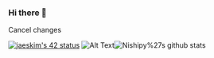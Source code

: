 ### Hi there 👋
Cancel changes
<!--
**chieteia/chieteia** is a ✨ _special_ ✨ repository because its `README.md` (this file) appears on your GitHub profile.

Here are some ideas to get you started:

- 🔭 I’m currently working on ...
- 🌱 I’m currently learning ...
- 👯 I’m looking to collaborate on ...
- 🤔 I’m looking for help with ...
- 💬 Ask me about ...
- 📫 How to reach me: ...
- 😄 Pronouns: ...
- ⚡ Fun fact: ...
-->

[![jaeskim's 42 status](https://badge42.herokuapp.com/api/stats/ntoshihi?cursus=42cursus)](https://github.com/JaeSeoKim/badge42)
![Alt Text](https://pics.prcm.jp/3eb460411c371/84668082/gif/84668082.gif)![Nishipy%27s github stats](https://github-readme-stats.vercel.app/api/top-langs/?username=chieteia)
